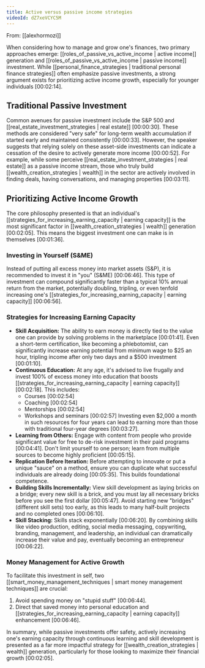```yaml
---
title: Active versus passive income strategies
videoId: dZ7xeVCYC5M
---
```


From: [[alexhormozi]] <br/> 

When considering how to manage and grow one's finances, two primary approaches emerge: [[roles_of_passive_vs_active_income | active income]] generation and [[roles_of_passive_vs_active_income | passive income]] investment. While [[personal_finance_strategies | traditional personal finance strategies]] often emphasize passive investments, a strong argument exists for prioritizing active income growth, especially for younger individuals <a class="yt-timestamp" data-t="00:02:14">[00:02:14]</a>.

## Traditional Passive Investment

Common avenues for passive investment include the S&P 500 and [[real_estate_investment_strategies | real estate]] <a class="yt-timestamp" data-t="00:00:30">[00:00:30]</a>. These methods are considered "very safe" for long-term wealth accumulation if started early and maintained consistently <a class="yt-timestamp" data-t="00:00:33">[00:00:33]</a>. However, the speaker suggests that relying solely on these asset-side investments can indicate a cessation of the desire to actively generate more income <a class="yt-timestamp" data-t="00:00:52">[00:00:52]</a>. For example, while some perceive [[real_estate_investment_strategies | real estate]] as a passive income stream, those who truly build [[wealth_creation_strategies | wealth]] in the sector are actively involved in finding deals, having conversations, and managing properties <a class="yt-timestamp" data-t="00:03:11">[00:03:11]</a>.

## Prioritizing Active Income Growth

The core philosophy presented is that an individual's [[strategies_for_increasing_earning_capacity | earning capacity]] is the most significant factor in [[wealth_creation_strategies | wealth]] generation <a class="yt-timestamp" data-t="00:02:05">[00:02:05]</a>. This means the biggest investment one can make is in themselves <a class="yt-timestamp" data-t="00:01:36">[00:01:36]</a>.

### Investing in Yourself (S&ME)
Instead of putting all excess money into market assets (S&P), it is recommended to invest it in "you" (S&ME) <a class="yt-timestamp" data-t="00:06:46">[00:06:46]</a>. This type of investment can compound significantly faster than a typical 10% annual return from the market, potentially doubling, tripling, or even tenfold increasing one's [[strategies_for_increasing_earning_capacity | earning capacity]] <a class="yt-timestamp" data-t="00:06:56">[00:06:56]</a>.

### Strategies for Increasing Earning Capacity
*   **Skill Acquisition:** The ability to earn money is directly tied to the value one can provide by solving problems in the marketplace <a class="yt-timestamp" data-t="00:01:41">[00:01:41]</a>. Even a short-term certification, like becoming a phlebotomist, can significantly increase earning potential from minimum wage to $25 an hour, tripling income after only two days and a $500 investment <a class="yt-timestamp" data-t="00:01:10">[00:01:10]</a>.
*   **Continuous Education:** At any age, it's advised to live frugally and invest 100% of excess money into education that boosts [[strategies_for_increasing_earning_capacity | earning capacity]] <a class="yt-timestamp" data-t="00:02:18">[00:02:18]</a>. This includes:
    *   Courses <a class="yt-timestamp" data-t="00:02:54">[00:02:54]</a>
    *   Coaching <a class="yt-timestamp" data-t="00:02:54">[00:02:54]</a>
    *   Mentorships <a class="yt-timestamp" data-t="00:02:54">[00:02:54]</a>
    *   Workshops and seminars <a class="yt-timestamp" data-t="00:02:57">[00:02:57]</a>
    Investing even $2,000 a month in such resources for four years can lead to earning more than those with traditional four-year degrees <a class="yt-timestamp" data-t="00:03:27">[00:03:27]</a>.
*   **Learning from Others:** Engage with content from people who provide significant value for free to de-risk investment in their paid programs <a class="yt-timestamp" data-t="00:04:41">[00:04:41]</a>. Don't limit yourself to one person; learn from multiple sources to become highly proficient <a class="yt-timestamp" data-t="00:05:15">[00:05:15]</a>.
*   **Replication Before Iteration:** Before attempting to innovate or put a unique "sauce" on a method, ensure you can duplicate what successful individuals are already doing <a class="yt-timestamp" data-t="00:05:35">[00:05:35]</a>. This builds foundational competence.
*   **Building Skills Incrementally:** View skill development as laying bricks on a bridge; every new skill is a brick, and you must lay all necessary bricks before you see the first dollar <a class="yt-timestamp" data-t="00:05:47">[00:05:47]</a>. Avoid starting new "bridges" (different skill sets) too early, as this leads to many half-built projects and no completed ones <a class="yt-timestamp" data-t="00:06:10">[00:06:10]</a>.
*   **Skill Stacking:** Skills stack exponentially <a class="yt-timestamp" data-t="00:06:20">[00:06:20]</a>. By combining skills like video production, editing, social media messaging, copywriting, branding, management, and leadership, an individual can dramatically increase their value and pay, eventually becoming an entrepreneur <a class="yt-timestamp" data-t="00:06:22">[00:06:22]</a>.

### Money Management for Active Growth
To facilitate this investment in self, two [[smart_money_management_techniques | smart money management techniques]] are crucial:
1.  Avoid spending money on "stupid stuff" <a class="yt-timestamp" data-t="00:06:44">[00:06:44]</a>.
2.  Direct that saved money into personal education and [[strategies_for_increasing_earning_capacity | earning capacity]] enhancement <a class="yt-timestamp" data-t="00:06:46">[00:06:46]</a>.

In summary, while passive investments offer safety, actively increasing one's earning capacity through continuous learning and skill development is presented as a far more impactful strategy for [[wealth_creation_strategies | wealth]] generation, particularly for those looking to maximize their financial growth <a class="yt-timestamp" data-t="00:02:05">[00:02:05]</a>.